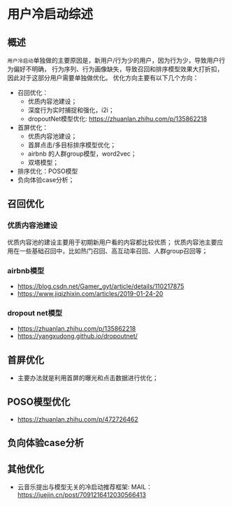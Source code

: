 # 用户冷启动综述

## 概述

 `用户冷启动`单独做的主要原因是，新用户/行为少的用户，因为行为少，导致用户行为偏好不明确，
 行为序列、行为画像缺失，导致召回和排序模型效果大打折扣，因此对于这部分用户需要单独做优化。
 优化方向主要有以下几个方向：
 
* 召回优化：
  * 优质内容池建设；
  * 深度行为实时捕捉和强化，i2i；
  * dropoutNet模型优化: https://zhuanlan.zhihu.com/p/135862218
* 首屏优化：
  * 优质内容池建设；
  * 首屏点击/多目标排序模型优化；
  * airbnb 的人群group模型，word2vec；
  * 双塔模型；
* 排序优化：POSO模型
* 负向体验case分析；

## 召回优化

### 优质内容池建设
优质内容池的建设主要用于初期新用户看的内容都比较优质；
优质内容池主要应用在一些基础召回中，比如热门召回、高互动率召回、人群group召回等；

### airbnb模型
* https://blog.csdn.net/Gamer_gyt/article/details/110217875
* https://www.jiqizhixin.com/articles/2019-01-24-20

### dropout net模型
* https://zhuanlan.zhihu.com/p/135862218
* https://yangxudong.github.io/dropoutnet/

## 首屏优化

* 主要办法就是利用首屏的曝光和点击数据进行优化；

## POSO模型优化
* https://zhuanlan.zhihu.com/p/472726462

## 负向体验case分析

## 其他优化
* 云音乐提出与模型无关的冷启动推荐框架: MAIL： https://juejin.cn/post/7091216412030566413

